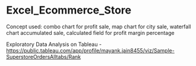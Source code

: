 # Excel_Ecommerce_Store
Concept used: combo chart for profit sale, map chart for city sale, waterfall chart accumulated sale, calculated field for profit margin percentage


Exploratory Data Analysis on Tableau -
https://public.tableau.com/app/profile/mayank.jain8455/viz/Sample-SuperstoreOrdersAlltabs/Rank

